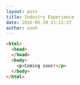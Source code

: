 ```yaml
---
layout: post
title: Industry Experience
date: 2016-05-20 21:11:27
author: azuh
---
```



```html
<html>
  <head>
  </head>
  <body>
    <p>Coming soon!</p>
  </body>
</html>
```
